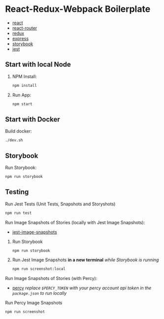 # React-Redux-Webpack Boilerplate

-   [react](https://facebook.github.io/react/)
-   [react-router](https://github.com/rackt/react-router)
-   [redux](http://redux.js.org/)
-   [express](http://expressjs.com/)
-   [storybook](https://storybook.js.org/)
-   [jest](https://jestjs.io/)

## Start with local Node

1. NPM Install:

    ```sh
    npm install
    ```

2. Run App:

    ```sh
    npm start
    ```

## Start with Docker

Build docker:

```sh
./dev.sh
```

## Storybook

Run Storybook:

```sh
npm run storybook
```

## Testing

Run Jest Tests (Unit Tests, Snapshots and Storyshots)

```sh
npm run test
```

Run Image Snapshots of Stories (locally with Jest Image Snapshots):

-   [jest-image-snapshots](https://github.com/storybooks/storybook/tree/master/addons/storyshots#specifying-options-to-jest-image-snapshots/)

1. Run Storybook
    ```sh
    npm run storybook
    ```
2. Run Jest Image Snapshots **in a new terminal** _while Storybook is running_

    ```sh
    npm run screenshot:local
    ```

Run Image Snapshots of Stories (with Percy):

-   [percy](https://docs.percy.io/docs/storybook/)
    _replace `$PERCY_TOKEN` with your percy account api token in the `package.json` to run locally_

Run Percy Image Snapshots

```sh
npm run screenshot
```
